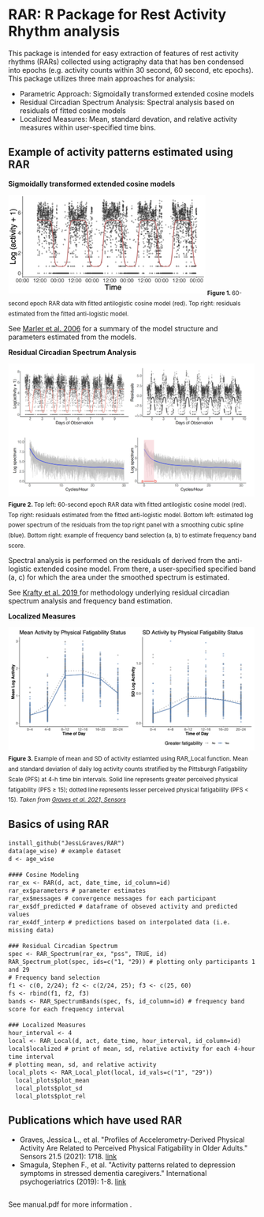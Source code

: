 # RAR: R Package for Rest Activity Rhythm analysis

This package is intended for easy extraction of features of rest activity rhythms (RARs) collected using actigraphy data that has ben condensed into epochs (e.g. activity counts within 30 second, 60 second, etc epochs). This package utilizes three main approaches for analysis: 
* Parametric Approach: Sigmoidally transformed extended cosine models
* Residual Circadian Spectrum Analysis: Spectral analysis based on residuals of fitted cosine models
* Localized Measures: Mean, standard devation, and relative activity measures within user-specified time bins.

## Example of activity patterns estimated using RAR

__Sigmoidally transformed extended cosine models__

<img src="https://github.com/JessLGraves/RAR/blob/master/param_ex1.png" width="400">
<sub> <b> Figure 1. </b> 60-second epoch RAR data with fitted antilogistic cosine model (red). Top right: residuals estimated from the fitted anti-logistic model. </sub>

See <a href = "https://onlinelibrary.wiley.com/doi/epdf/10.1002/sim.2466">Marler et al. 2006</a> for a summary of the model structure and parameters estimated from the models. 

__Residual Circadian Spectrum Analysis__

<img src="https://github.com/JessLGraves/RAR/blob/master/RAR_Spectrum_bands.png" width="500">
<sub> <b> Figure 2. </b> Top left: 60-second epoch RAR data with fitted antilogistic cosine model (red). Top right: residuals estimated from the fitted anti-logistic model. Bottom left: estimated log power spectrum of the residuals from the top right panel with a smoothing cubic spline (blue). Bottom right: example of frequency band selection (a, b) to estimate frequency band score.</sub>

Spectral analysis is performed on the residuals of derived from the anti-logistic extended cosine model. From there, a user-specified specified band (a, c) for which the area under the smoothed spectrum is estimated. 

See <a href = "https://link.springer.com/article/10.1007/s12561-018-09230-2"> Krafty et al. 2019 </a> for methodology underlying residual circadian spectrum analysis and frequency band estimation.

__Localized Measures__

<img src="https://github.com/JessLGraves/RAR/blob/master/graves_sensors_figure.png" width="500">
<sub> <b> Figure 3. </b> Example of mean and SD of activity estiamted using RAR_Local function. Mean and standard deviation of daily log activity counts stratified by the Pittsburgh Fatigability Scale (PFS) at 4-h time bin intervals. Solid line represents greater perceived physical fatigability (PFS ≥ 15); dotted line represents lesser perceived physical fatigability (PFS < 15). <i>Taken from <a href = "https://www.mdpi.com/1424-8220/21/5/1718">Graves et al. 2021, Sensors</a></i> </sub>

## Basics of using RAR
```
install_github("JessLGraves/RAR")
data(age_wise) # example dataset
d <- age_wise

#### Cosine Modeling
rar_ex <- RAR(d, act, date_time, id_column=id) 
rar_ex$parameters # parameter estimates
rar_ex$messages # convergence messages for each participant
rar_ex$df_predicted # dataframe of obseved activity and predicted values
rar_ex4df_interp # predictions based on interpolated data (i.e. missing data)

### Residual Circadian Spectrum
spec <- RAR_Spectrum(rar_ex, "pss", TRUE, id)
RAR_Spectrum_plot(spec, ids=c("1, "29)) # plotting only participants 1 and 29
# Frequency band selection
f1 <- c(0, 2/24); f2 <- c(2/24, 25); f3 <- c(25, 60)
fs <- rbind(f1, f2, f3)
bands <- RAR_SpectrumBands(spec, fs, id_column=id) # frequency band score for each frequency interval

### Localized Measures
hour_interval <- 4
local <- RAR_Local(d, act, date_time, hour_interval, id_column=id)
local$localized # print of mean, sd, relative activity for each 4-hour time interval 
# plotting mean, sd, and relative activity
local_plots <- RAR_Local_plot(local, id_vals=c("1", "29"))
  local_plots$plot_mean
  local_plots$plot_sd
  local_plots$plot_rel
```


## Publications which have used RAR

- Graves, Jessica L., et al. "Profiles of Accelerometry-Derived Physical Activity Are Related to Perceived Physical Fatigability in Older Adults." Sensors 21.5 (2021): 1718. <a href = "https://www.mdpi.com/1424-8220/21/5/1718"> link </a>
- Smagula, Stephen F., et al. "Activity patterns related to depression symptoms in stressed dementia caregivers." International psychogeriatrics (2019): 1-8. <a href = "https://www.cambridge.org/core/journals/international-psychogeriatrics/article/abs/activity-patterns-related-to-depression-symptoms-in-stressed-dementia-caregivers/B241BD2B09FEF44A715F2424F7B62294"> link </a>

##
See manual.pdf for more information .


